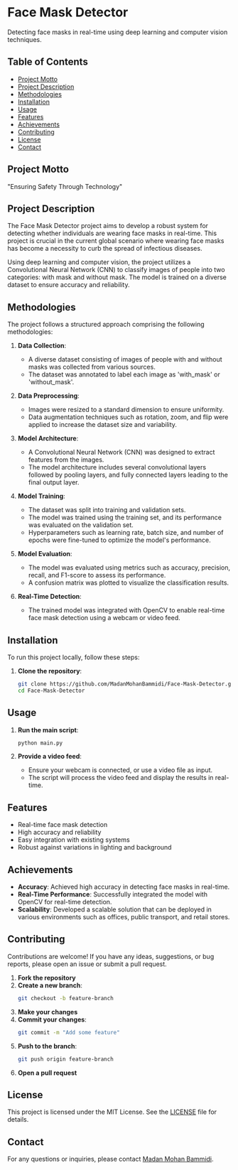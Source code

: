 # Face Mask Detector

Detecting face masks in real-time using deep learning and computer vision techniques.

## Table of Contents
- [Project Motto](#project-motto)
- [Project Description](#project-description)
- [Methodologies](#methodologies)
- [Installation](#installation)
- [Usage](#usage)
- [Features](#features)
- [Achievements](#achievements)
- [Contributing](#contributing)
- [License](#license)
- [Contact](#contact)

## Project Motto
"Ensuring Safety Through Technology"

## Project Description
The Face Mask Detector project aims to develop a robust system for detecting whether individuals are wearing face masks in real-time. This project is crucial in the current global scenario where wearing face masks has become a necessity to curb the spread of infectious diseases.

Using deep learning and computer vision, the project utilizes a Convolutional Neural Network (CNN) to classify images of people into two categories: with mask and without mask. The model is trained on a diverse dataset to ensure accuracy and reliability.

## Methodologies
The project follows a structured approach comprising the following methodologies:

1. **Data Collection**:
   - A diverse dataset consisting of images of people with and without masks was collected from various sources.
   - The dataset was annotated to label each image as 'with_mask' or 'without_mask'.

2. **Data Preprocessing**:
   - Images were resized to a standard dimension to ensure uniformity.
   - Data augmentation techniques such as rotation, zoom, and flip were applied to increase the dataset size and variability.

3. **Model Architecture**:
   - A Convolutional Neural Network (CNN) was designed to extract features from the images.
   - The model architecture includes several convolutional layers followed by pooling layers, and fully connected layers leading to the final output layer.

4. **Model Training**:
   - The dataset was split into training and validation sets.
   - The model was trained using the training set, and its performance was evaluated on the validation set.
   - Hyperparameters such as learning rate, batch size, and number of epochs were fine-tuned to optimize the model's performance.

5. **Model Evaluation**:
   - The model was evaluated using metrics such as accuracy, precision, recall, and F1-score to assess its performance.
   - A confusion matrix was plotted to visualize the classification results.

6. **Real-Time Detection**:
   - The trained model was integrated with OpenCV to enable real-time face mask detection using a webcam or video feed.

## Installation
To run this project locally, follow these steps:

1. **Clone the repository**:
    ```sh
    git clone https://github.com/MadanMohanBammidi/Face-Mask-Detector.git
    cd Face-Mask-Detector
    ```

## Usage
1. **Run the main script**:
    ```sh
    python main.py
    ```

2. **Provide a video feed**:
   - Ensure your webcam is connected, or use a video file as input.
   - The script will process the video feed and display the results in real-time.

## Features
- Real-time face mask detection
- High accuracy and reliability
- Easy integration with existing systems
- Robust against variations in lighting and background

## Achievements
- **Accuracy**: Achieved high accuracy in detecting face masks in real-time.
- **Real-Time Performance**: Successfully integrated the model with OpenCV for real-time detection.
- **Scalability**: Developed a scalable solution that can be deployed in various environments such as offices, public transport, and retail stores.

## Contributing
Contributions are welcome! If you have any ideas, suggestions, or bug reports, please open an issue or submit a pull request.

1. **Fork the repository**
2. **Create a new branch**:
    ```sh
    git checkout -b feature-branch
    ```
3. **Make your changes**
4. **Commit your changes**:
    ```sh
    git commit -m "Add some feature"
    ```
5. **Push to the branch**:
    ```sh
    git push origin feature-branch
    ```
6. **Open a pull request**

## License
This project is licensed under the MIT License. See the [LICENSE](LICENSE) file for details.

## Contact
For any questions or inquiries, please contact [Madan Mohan Bammidi](https://github.com/MadanMohanBammidi).
